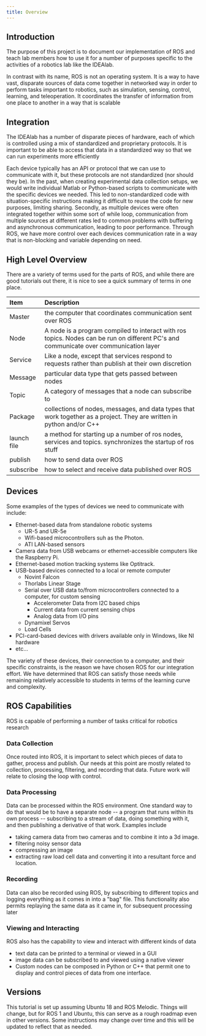 ```yaml
---
title: Overview
---
```


## Introduction

The purpose of this project is to document our implementation of ROS and teach lab members how to use it for a number of purposes specific to the activities of a robotics lab like the IDEAlab.

In contrast with its name, ROS is not an operating system.  It is a way to have vast, disparate sources of data come together in networked way in order to perform tasks important to robotics, such as simulation, sensing, control, learning, and teleoperation.  It coordinates the transfer of information from one place to another in a way that is scalable

## Integration

The IDEAlab has a number of disparate pieces of hardware, each of which is controlled using a mix of standardized and proprietary protocols.  It is important to be able to access that data in a standardized way so that we can run experiments more efficiently

Each device typically has an API or protocol that we can use to communicate with it, but these protocols are not standardized (nor should they be).  In the past, when creating experimental data collection setups, we would write individual Matlab or Python-based scripts to communicate with the specific devices we needed. This led to non-standardized code with situation-specific instructions making it difficult to reuse the code for new purposes, limiting sharing. Secondly, as multiple devices were often integrated together within some sort of while loop, communication from multiple sources at different rates led to common problems with buffering and asynchronous communication, leading to poor performance.  Through ROS, we have more control over each devices communication rate in a way that is non-blocking and variable depending on need.

## High Level Overview

There are a variety of terms used for the parts of ROS, and while there are good tutorials out there, it is nice to see a quick summary of terms in one place.

| Item        | Description                                                                                                                            |
|:------------|:---------------------------------------------------------------------------------------------------------------------------------------|
| Master      | the computer that coordinates communication sent over ROS                                                                              |
| Node        | A node is a program compiled to interact with ros topics.  Nodes can be run on different PC's and communicate over communication layer |
| Service     | Like a node, except that services respond to requests rather than publish at their own discretion                                      |
| Message     | particular data type that gets passed between nodes                                                                                    |
| Topic       | A category of messages that a node can subscribe to                                                                                    |
| Package     | collections of nodes, messages, and data types that work together as a project.  They are written in python and/or C++                 |
| launch file | a method for starting up a number of ros nodes, services and topics. synchronizes the startup of ros stuff                             |
| publish     | how to send data over ROS                                                                                                              |
| subscribe   | how to select and receive data published over ROS                                                                                      |

## Devices

Some examples of the types of devices we need to communicate with include:

* Ethernet-based data from standalone robotic systems
    * UR-5 and UR-5e
    * Wifi-based microcontrollers suh as the Photon.
    * ATI LAN-based sensors
* Camera data from USB webcams or ethernet-accessible computers like the Raspberry Pi.
* Ethernet-based motion tracking systems like Optitrack.
* USB-based devices connected to a local or remote computer
    * Novint Falcon
    * Thorlabs Linear Stage
    * Serial over USB data to/from microcontrollers connected to a computer, for custom sensing
        * Accelerometer Data from I2C based chips
        * Current data from current sensing chips
        * Analog data from I/O pins
    * Dynamixel Servos
    * Load Cells
* PCI-card-based devices with drivers available only in Windows, like NI hardware
* etc...

The variety of these devices, their connection to a computer, and their specific constraints, is the reason we have chosen ROS for our integration effort.  We have determined that ROS can satisfy those needs while remaining relatively accessible to students in terms of the learning curve and complexity.

## ROS Capabilities

ROS is capable of performing a number of tasks critical for robotics research

### Data Collection

Once routed into ROS, it is important to select which pieces of data to gather, process and publish.  Our needs at this point are mostly related to collection, processing, filtering, and recording that data.  Future work will relate to closing the loop with control.

### Data Processing

Data can be processed within the ROS environment.  One standard way to do that would be to have a separate node -- a program that runs within its own process -- subscribing to a stream of data, doing something with it, and then publishing a derivative of that work.  Examples include

* taking camera data from two cameras and to combine it into a 3d image.
* filtering noisy sensor data
* compressing an image
* extracting raw load cell data and converting it into a resultant force and location.

### Recording

Data can also be recorded using ROS, by subscribing to different topics and logging everything as it comes in into a "bag" file.  This functionality also permits replaying the same data as it came in, for subsequent processing later

### Viewing and Interacting

ROS also has the capability to view and interact with different kinds of data

* text data can be printed to a terminal or viewed in a GUI
* image data can be subscribed to and viewed using a native viewer
* Custom nodes can be composed in Python or C++ that permit one to display and control pieces of data from one interface.

## Versions

This tutorial is set up assuming Ubuntu 18 and ROS Melodic.  Things will change, but for ROS 1 and Ubuntu, this can serve as a rough roadmap even in other versions.  Some instructions may change over time and this will be updated to reflect that as needed.

